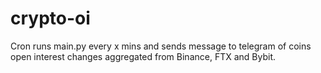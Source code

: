 # crypto-oi
Cron runs main.py every x mins and sends message to telegram of coins open interest changes aggregated from Binance, FTX and Bybit. 
